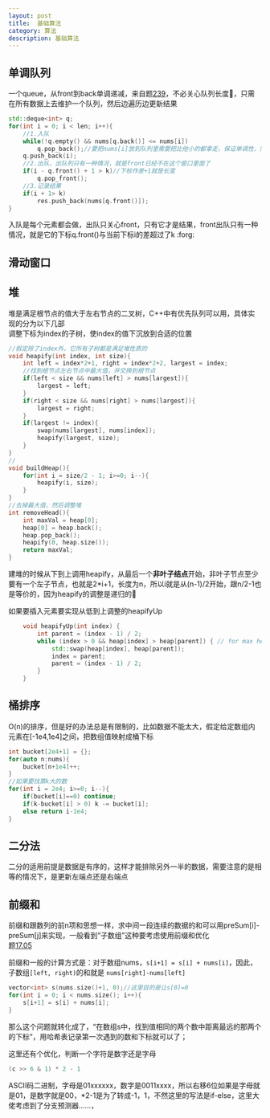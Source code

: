 ```yaml
---
layout: post
title:  基础算法
category: 算法
description: 基础算法
---
```


## 单调队列
一个queue，从front到back单调递减，来自题[239](https://leetcode.cn/problems/sliding-window-maximum/description/?envType=study-plan-v2&envId=top-100-liked)，不必关心队列长度:frog:，只需在所有数据上去维护一个队列，然后边遍历边更新结果
```c++
std::deque<int> q;
for(int i = 0; i < len; i++){
    //1.入队
    while(!q.empty() && nums[q.back()] <= nums[i])
        q.pop_back();//要把nums[i]放到队列里需要把比他小的都拿走，保证单调性，同时这些没有机会成为最大值，
    q.push_back(i);
    //2.出队，出队列只有一种情况，就是front已经不在这个窗口里面了
    if(i - q.front() + 1 > k)//下标作差+1就是长度
        q.pop_front();
    //3.记录结果
    if(i + 1> k)
        res.push_back(nums[q.front()]);
}
```

入队是每个元素都会做，出队只关心front，只有它才是结果，front出队只有一种情况，就是它的下标q.front()与当前下标i的差超过了k :forg:  


## 滑动窗口

## 堆
堆是满足根节点的值大于左右节点的二叉树，C++中有优先队列可以用，具体实现的分为以下几部  
调整下标为index的子树，使index的值下沉放到合适的位置
```c++
//假定除了index外，它所有子树都是满足堆性质的
void heapify(int index, int size){
    int left = index*2+1, right = index*2+2, largest = index;
    //找到根节点左右节点中最大值，并交换到根节点
    if(left < size && nums[left] > nums[largest]){
        largest = left;
    }
    if(right < size && nums[right] > nums[largest]){
        largest = right;
    }
    if(largest != index){
        swap(nums[largest], nums[index]);
        heapify(largest, size);
    }
}
//
void buildHeap(){
    for(int i = size/2 - 1; i>=0; i--){
        heapify(i, size);
    }
}
//去掉最大值，然后调整堆
int removeHead(){
    int maxVal = heap[0];
    heap[0] = heap.back();
    heap.pop_back();
    heapify(0, heap.size());
    return maxVal;
}
```
建堆的时候从下到上调用heapify，从最后一个**非叶子结点**开始，非叶子节点至少要有一个左子节点，也就是2*i+1，长度为n，所以i就是从(n-1)/2开始，跟n/2-1也是等价的，因为heapify的调整是递归的:frog:

如果要插入元素要实现从低到上调整的heapifyUp
```c++
    void heapifyUp(int index) {
        int parent = (index - 1) / 2;
        while (index > 0 && heap[index] > heap[parent]) { // for max heap (use < for min heap)
            std::swap(heap[index], heap[parent]);
            index = parent;
            parent = (index - 1) / 2;
        }
    }
```

## 桶排序
O(n)的排序，但是好的办法总是有限制的，比如数据不能太大，假定给定数组内元素在[-1e4,1e4]之间，把数组值映射成桶下标
```c++
int bucket[2e4+1] = {};
for(auto n:nums){
    bucket[n+1e4]++;
}
//如果要找第k大的数
for(int i = 2e4; i>=0; i--){
    if(bucket[i]==0) continue;
    if(k-bucket[i] > 0) k -= bucket[i];
    else return i-1e4;
}
```

## 二分法
二分的适用前提是数据是有序的，这样才能排除另外一半的数据，需要注意的是相等的情况下，是更新左端点还是右端点

## 前缀和
前缀和跟数列的前n项和思想一样，求中间一段连续的数据的和可以用preSum[i]-preSum[j]来实现，一般看到“子数组”这种要考虑使用前缀和优化  
题[17.05](https://leetcode.cn/problems/find-longest-subarray-lcci/description/)

前缀和一般的计算方式是：对于数组nums，`s[i+1] = s[i] + nums[i]`，因此，子数组`[left, right)`的和就是  `nums[right]-nums[left]`
```c++
vector<int> s(nums.size()+1, 0);//这里目的是让s[0]=0
for(int i = 0; i < nums.size(); i++){
    s[i+1] = s[i] + nums[i];
}
```
那么这个问题就转化成了，“在数组s中，找到值相同的两个数中距离最远的那两个的下标”，用哈希表记录第一次遇到的数和下标就可以了；

这里还有个优化，判断一个字符是数字还是字母
```c++
(c >> 6 & 1) * 2 - 1
```
ASCII码二进制，字母是01xxxxxx，数字是0011xxxx，所以右移6位如果是字母就是01，是数字就是00，*2-1是为了转成-1，1，不然这里的写法是if-else，这里大佬考虑到了分支预测器……，